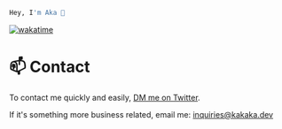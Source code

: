 ```bash
Hey, I'm Aka 👋
```

[![wakatime](https://wakatime.com/badge/user/86365d17-8c9f-4063-8547-f42d617ca55b.svg)](https://wakatime.com/@86365d17-8c9f-4063-8547-f42d617ca55b)

# 📫 Contact
To contact me quickly and easily, [DM me on Twitter](https://twitter.com/gem8160).

If it's something more business related, email me: inquiries@kakaka.dev
